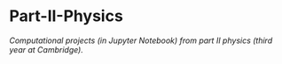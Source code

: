 # Part-II-Physics

*Computational projects (in Jupyter Notebook) from part II physics (third year at Cambridge).*
